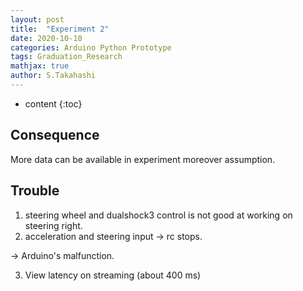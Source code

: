 ```yaml
---
layout: post
title:  "Experiment 2"
date: 2020-10-10
categories: Arduino Python Prototype
tags: Graduation_Research
mathjax: true
author: S.Takahashi
---
```


* content
{:toc}

## Consequence
More data can be available in experiment
moreover assumption.

## Trouble
1. steering wheel and dualshock3 control is not good at working on steering right.
2. acceleration and steering input -> rc stops.


-> Arduino's malfunction.

3. View latency on streaming (about 400 ms)
